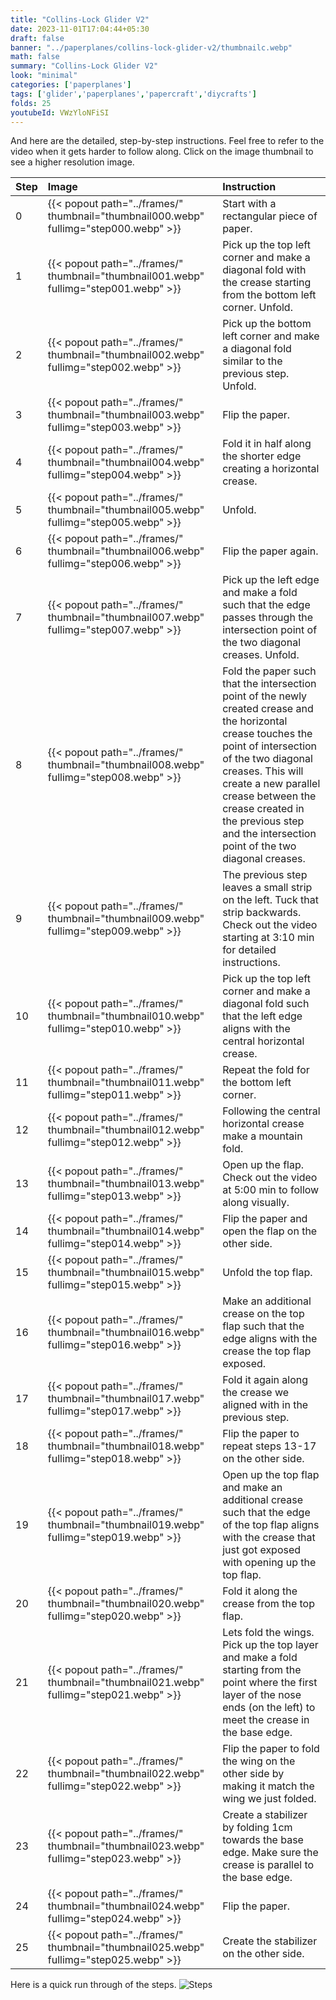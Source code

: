 ```yaml
---
title: "Collins-Lock Glider V2"
date: 2023-11-01T17:04:44+05:30
draft: false
banner: "../paperplanes/collins-lock-glider-v2/thumbnailc.webp"
math: false
summary: "Collins-Lock Glider V2"
look: "minimal"
categories: ['paperplanes']
tags: ['glider','paperplanes','papercraft','diycrafts']
folds: 25
youtubeId: VWzYloNFiSI
---
```



And here are the detailed, step-by-step instructions. Feel free to refer to the video when it gets harder to follow along. Click on the image thumbnail to see a higher resolution image. 

|Step|Image|Instruction|
|:-|:-|:------|
|0| {{< popout path="../frames/" thumbnail="thumbnail000.webp" fullimg="step000.webp" >}} | Start with a rectangular piece of paper. |
|1| {{< popout path="../frames/" thumbnail="thumbnail001.webp" fullimg="step001.webp" >}} | Pick up the top left corner and make a diagonal fold with the crease starting from the bottom left corner. Unfold. |
|2| {{< popout path="../frames/" thumbnail="thumbnail002.webp" fullimg="step002.webp" >}} | Pick up the bottom left corner and make a diagonal fold similar to the previous step. Unfold. |
|3| {{< popout path="../frames/" thumbnail="thumbnail003.webp" fullimg="step003.webp" >}} | Flip the paper. |
|4| {{< popout path="../frames/" thumbnail="thumbnail004.webp" fullimg="step004.webp" >}} | Fold it in half along the shorter edge creating a horizontal crease. |
|5| {{< popout path="../frames/" thumbnail="thumbnail005.webp" fullimg="step005.webp" >}} | Unfold. |
|6| {{< popout path="../frames/" thumbnail="thumbnail006.webp" fullimg="step006.webp" >}} | Flip the paper again. |
|7| {{< popout path="../frames/" thumbnail="thumbnail007.webp" fullimg="step007.webp" >}} | Pick up the left edge and make a fold such that the edge passes through the intersection point of the two diagonal creases. Unfold. |
|8| {{< popout path="../frames/" thumbnail="thumbnail008.webp" fullimg="step008.webp" >}} | Fold the paper such that the intersection point of the newly created crease and the horizontal crease touches the point of intersection of the two diagonal creases. This will create a new parallel crease between the crease created in the previous step  and the intersection point of the two diagonal creases.  |
|9| {{< popout path="../frames/" thumbnail="thumbnail009.webp" fullimg="step009.webp" >}} | The previous step leaves a small strip on the left. Tuck that strip backwards. Check out the video starting at 3:10 min for detailed instructions. |
|10| {{< popout path="../frames/" thumbnail="thumbnail010.webp" fullimg="step010.webp" >}} | Pick up the top left corner and make a diagonal fold such that the left edge aligns with the central horizontal crease. |
|11| {{< popout path="../frames/" thumbnail="thumbnail011.webp" fullimg="step011.webp" >}} | Repeat the fold for the bottom left corner. |
|12| {{< popout path="../frames/" thumbnail="thumbnail012.webp" fullimg="step012.webp" >}} | Following the central horizontal crease make a mountain fold. |
|13| {{< popout path="../frames/" thumbnail="thumbnail013.webp" fullimg="step013.webp" >}} | Open up the flap. Check out the video at 5:00 min to follow along visually. |
|14| {{< popout path="../frames/" thumbnail="thumbnail014.webp" fullimg="step014.webp" >}} | Flip the paper and open the flap on the other side. |
|15| {{< popout path="../frames/" thumbnail="thumbnail015.webp" fullimg="step015.webp" >}} | Unfold the top flap. |
|16| {{< popout path="../frames/" thumbnail="thumbnail016.webp" fullimg="step016.webp" >}} | Make an additional crease on the top flap such that the edge aligns with the crease the top flap exposed. |
|17| {{< popout path="../frames/" thumbnail="thumbnail017.webp" fullimg="step017.webp" >}} | Fold it again along the crease we aligned with in the previous step. |
|18| {{< popout path="../frames/" thumbnail="thumbnail018.webp" fullimg="step018.webp" >}} | Flip the paper to repeat steps 13-17 on the other side. |
|19| {{< popout path="../frames/" thumbnail="thumbnail019.webp" fullimg="step019.webp" >}} | Open up the top flap and make an additional crease such that the edge of the top flap aligns with the crease that just got exposed with opening up the top flap. |
|20| {{< popout path="../frames/" thumbnail="thumbnail020.webp" fullimg="step020.webp" >}} | Fold it along the crease from the top flap. |
|21| {{< popout path="../frames/" thumbnail="thumbnail021.webp" fullimg="step021.webp" >}} | Lets fold the wings. Pick up the top layer and make a fold starting from the point where the first layer of the nose ends (on the left) to meet the crease in the base edge. |
|22| {{< popout path="../frames/" thumbnail="thumbnail022.webp" fullimg="step022.webp" >}} | Flip the paper to fold the wing on the other side by making it match the wing we just folded.  |
|23| {{< popout path="../frames/" thumbnail="thumbnail023.webp" fullimg="step023.webp" >}} | Create a stabilizer by folding 1cm towards the base edge. Make sure the crease is parallel to the base edge. |
|24| {{< popout path="../frames/" thumbnail="thumbnail024.webp" fullimg="step024.webp" >}} | Flip the paper. |
|25| {{< popout path="../frames/" thumbnail="thumbnail025.webp" fullimg="step025.webp" >}} |  Create the stabilizer on the other side. |

Here is a quick run through of the steps. 
![Steps](../frames/steps_thumbnail.gif)
